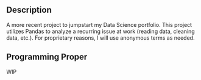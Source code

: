 <h2>Description</h2>
A more recent project to jumpstart my Data Science portfolio. This project utilizes Pandas to analyze a recurring issue at work (reading data, cleaning data, etc.). For proprietary reasons, I will use anonymous terms as needed.

<h2>Programming Proper</h2>
WIP
